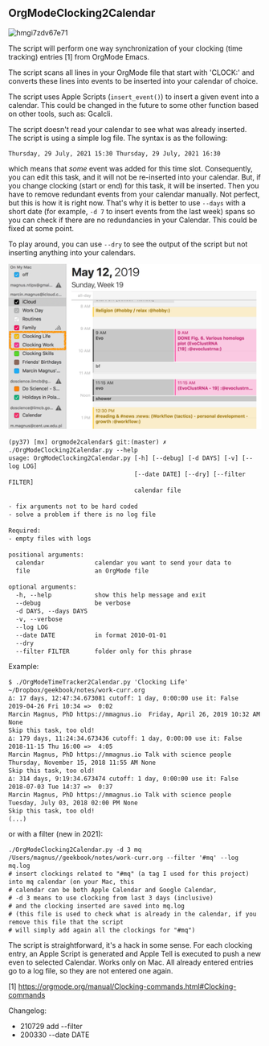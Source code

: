 OrgModeClocking2Calendar
-------------------------------------------------------------------------------

![hmgi7zdv67e71](https://user-images.githubusercontent.com/118740/127624535-66fa5243-94f3-4d4d-90a7-b60ae8a8f0d3.jpg)

The script will perform one way synchronization of your clocking (time tracking) entries [1] from OrgMode Emacs.

The script scans all lines in your OrgMode file that start with 'CLOCK:' and converts these lines into events to be inserted into your calendar of choice.

The script uses Apple Scripts (`insert_event()`) to insert a given event into a calendar. This could be changed in the future to some other function based on other tools, such as: Gcalcli.

The script doesn't read your calendar to see what was already inserted. The script is using a simple log file. The syntax is as the following:

	Thursday, 29 July, 2021 15:30 Thursday, 29 July, 2021 16:30

which means that *some* event was added for this time slot. Consequently, you can edit this task, and it will not be re-inserted into your calendar. But, if you change clocking (start or end) for this task,  it will be inserted. Then you have to remove redundant events from your calendar manually. Not perfect, but this is how it is right now. That's why it is better to use `--days` with a short date (for example, `-d 7` to insert events from the last week) spans so you can check if there are no redundancies in your Calendar. This could be fixed at some point.

To play around, you can use `--dry` to see the output of the script but not inserting anything into your calendars.

![](example.png)

    (py37) [mx] orgmode2calendar$ git:(master) ✗ ./OrgModeClocking2Calendar.py --help
    usage: OrgModeClocking2Calendar.py [-h] [--debug] [-d DAYS] [-v] [--log LOG]
                                       [--date DATE] [--dry] [--filter FILTER]
                                       calendar file

    - fix arguments not to be hard coded
    - solve a problem if there is no log file

    Required:
    - empty files with logs

    positional arguments:
      calendar              calendar you want to send your data to
      file                  an OrgMode file

    optional arguments:
      -h, --help            show this help message and exit
      --debug               be verbose
      -d DAYS, --days DAYS
      -v, --verbose
      --log LOG
      --date DATE           in format 2010-01-01
      --dry
      --filter FILTER       folder only for this phrase

Example:

    $ ./OrgModeTimeTracker2Calendar.py 'Clocking Life' ~/Dropbox/geekbook/notes/work-curr.org
    ∆: 17 days, 12:47:34.673081 cutoff: 1 day, 0:00:00 use it: False
    2019-04-26 Fri 10:34 =>  0:02
    Marcin Magnus, PhD https://mmagnus.io  Friday, April 26, 2019 10:32 AM None
    Skip this task, too old!
    ∆: 179 days, 11:24:34.673436 cutoff: 1 day, 0:00:00 use it: False
    2018-11-15 Thu 16:00 =>  4:05
    Marcin Magnus, PhD https://mmagnus.io Talk with science people Thursday, November 15, 2018 11:55 AM None
    Skip this task, too old!
    ∆: 314 days, 9:19:34.673474 cutoff: 1 day, 0:00:00 use it: False
    2018-07-03 Tue 14:37 =>  0:37
    Marcin Magnus, PhD https://mmagnus.io Talk with science people Tuesday, July 03, 2018 02:00 PM None
    Skip this task, too old!
    (...)

or with a filter (new in 2021):

    ./OrgModeClocking2Calendar.py -d 3 mq  /Users/magnus//geekbook/notes/work-curr.org --filter '#mq' --log mq.log
    # insert clockings related to "#mq" (a tag I used for this project) into mq calendar (on your Mac, this 
    # calendar can be both Apple Calendar and Google Calendar, 
    # -d 3 means to use clocking from last 3 days (inclusive)
    # and the clocking inserted are saved into mq.log
    # (this file is used to check what is already in the calendar, if you remove this file that the script 
    # will simply add again all the clockings for "#mq")

The script is straightforward, it's a hack in some sense. For each clocking entry, an Apple Script is generated and Apple Tell is executed to push a new even to selected Calendar. Works only on Mac. All already entered entries go to a log file, so they are not entered one again.

[1] https://orgmode.org/manual/Clocking-commands.html#Clocking-commands

Changelog:

- 210729 add --filter
- 200330 --date DATE
